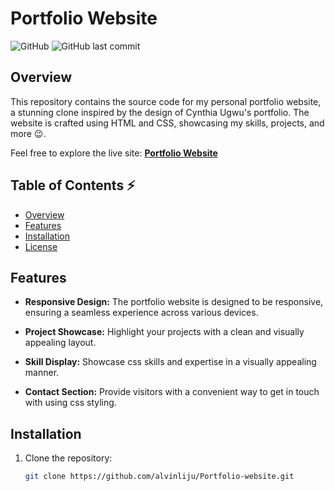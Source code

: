 # Portfolio Website

![GitHub](https://alvinliju.github.io/Portfolio-website/) ![GitHub last commit](https://img.shields.io/github/last-commit/alvinliju/Portfolio-website)

## Overview

This repository contains the source code for my personal portfolio website, a stunning clone inspired by the design of Cynthia Ugwu's portfolio. The website is crafted using HTML and CSS, showcasing my skills, projects, and more 😉.

Feel free to explore the live site: [**Portfolio Website**](https://alvinliju.github.io/Portfolio-website/)

## Table of Contents ⚡️

- [Overview](#overview)
- [Features](#features)
- [Installation](#installation)
- [License](#license)

## Features

- **Responsive Design:** The portfolio website is designed to be responsive, ensuring a seamless experience across various devices.

- **Project Showcase:** Highlight your projects with a clean and visually appealing layout.

- **Skill Display:** Showcase css skills and expertise in a visually appealing manner.

- **Contact Section:** Provide visitors with a convenient way to get in touch with using css styling.

## Installation

1. Clone the repository:
   ```bash
   git clone https://github.com/alvinliju/Portfolio-website.git
